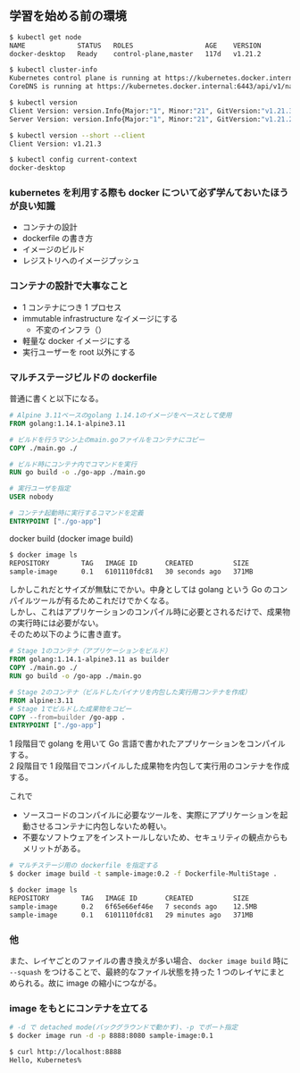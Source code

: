 ## 学習を始める前の環境

```sh
$ kubectl get node
NAME             STATUS   ROLES                  AGE    VERSION
docker-desktop   Ready    control-plane,master   117d   v1.21.2

$ kubectl cluster-info
Kubernetes control plane is running at https://kubernetes.docker.internal:6443
CoreDNS is running at https://kubernetes.docker.internal:6443/api/v1/namespaces/kube-system/services/kube-dns:dns/proxy

$ kubectl version
Client Version: version.Info{Major:"1", Minor:"21", GitVersion:"v1.21.3", GitCommit:"ca643a4d1f7bfe34773c74f79527be4afd95bf39", GitTreeState:"clean", BuildDate:"2021-07-15T21:04:39Z", GoVersion:"go1.16.6", Compiler:"gc", Platform:"darwin/amd64"}
Server Version: version.Info{Major:"1", Minor:"21", GitVersion:"v1.21.2", GitCommit:"092fbfbf53427de67cac1e9fa54aaa09a28371d7", GitTreeState:"clean", BuildDate:"2021-06-16T12:53:14Z", GoVersion:"go1.16.5", Compiler:"gc", Platform:"linux/arm64"}

$ kubectl version --short --client
Client Version: v1.21.3

$ kubectl config current-context
docker-desktop
```

### kubernetes を利用する際も docker について必ず学んておいたほうが良い知識

- コンテナの設計
- dockerfile の書き方
- イメージのビルド
- レジストリへのイメージプッシュ

### コンテナの設計で大事なこと

- 1 コンテナにつき 1 プロセス
- immutable infrastructure なイメージにする
  - 不変のインフラ（）
- 軽量な docker イメージにする
- 実行ユーザーを root 以外にする

### マルチステージビルドの dockerfile

普通に書くと以下になる。

```dockerfile
# Alpine 3.11ベースのgolang 1.14.1のイメージをベースとして使用
FROM golang:1.14.1-alpine3.11

# ビルドを行うマシン上のmain.goファイルをコンテナにコピー
COPY ./main.go ./

# ビルド時にコンテナ内でコマンドを実行
RUN go build -o ./go-app ./main.go

# 実行ユーザを指定
USER nobody

# コンテナ起動時に実行するコマンドを定義
ENTRYPOINT ["./go-app"]
```

docker build (docker image build)

```sh
$ docker image ls
REPOSITORY        TAG   IMAGE ID       CREATED          SIZE
sample-image      0.1   6101110fdc81   30 seconds ago   371MB
```

しかしこれだとサイズが無駄にでかい。中身としては golang という Go のコンパイルツールが有るためこれだけでかくなる。  
しかし、これはアプリケーションのコンパイル時に必要とされるだけで、成果物の実行時には必要がない。  
そのため以下のように書き直す。

```dockerfile
# Stage 1のコンテナ（アプリケーションをビルド）
FROM golang:1.14.1-alpine3.11 as builder
COPY ./main.go ./
RUN go build -o /go-app ./main.go

# Stage 2のコンテナ（ビルドしたバイナリを内包した実行用コンテナを作成）
FROM alpine:3.11
# Stage 1でビルドした成果物をコピー
COPY --from=builder /go-app .
ENTRYPOINT ["./go-app"]
```

1 段階目で golang を用いて Go 言語で書かれたアプリケーションをコンパイルする。  
2 段階目で 1 段階目でコンパイルした成果物を内包して実行用のコンテナを作成する。

これで

- ソースコードのコンパイルに必要なツールを、実際にアプリケーションを起動させるコンテナに内包しないため軽い。
- 不要なソフトウェアをインストールしないため、セキュリティの観点からもメリットがある。

```sh
# マルチステージ用の dockerfile を指定する
$ docker image build -t sample-image:0.2 -f Dockerfile-MultiStage .

$ docker image ls
REPOSITORY        TAG   IMAGE ID       CREATED          SIZE
sample-image      0.2   6f65e66ef46e   7 seconds ago    12.5MB
sample-image      0.1   6101110fdc81   29 minutes ago   371MB
```

### 他

また、レイヤごとのファイルの書き換えが多い場合、 `docker image build` 時に `--squash` をつけることで、最終的なファイル状態を持った 1 つのレイヤにまとめられる。故に image の縮小につながる。

### image をもとにコンテナを立てる

```sh
# -d で detached mode(バックグラウンドで動かす)、-p でポート指定
$ docker image run -d -p 8888:8080 sample-image:0.1

$ curl http://localhost:8888
Hello, Kubernetes%
```
